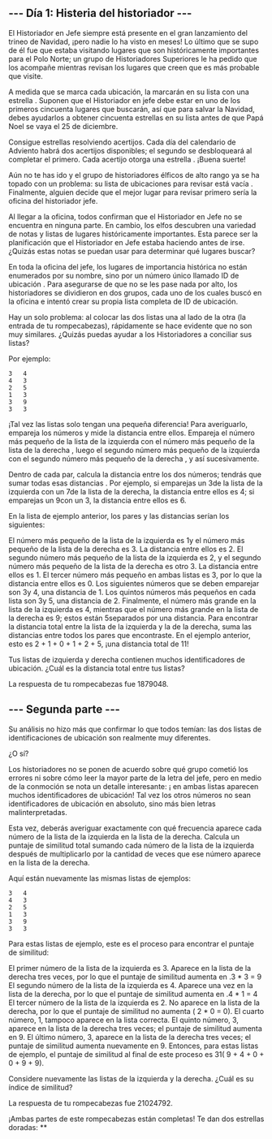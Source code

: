## --- Día 1: Histeria del historiador ---
El Historiador en Jefe siempre está presente en el gran lanzamiento del trineo de Navidad, ¡pero nadie lo ha visto en meses! Lo último que se supo de él fue que estaba visitando lugares que son históricamente importantes para el Polo Norte; un grupo de Historiadores Superiores le ha pedido que los acompañe mientras revisan los lugares que creen que es más probable que visite.

A medida que se marca cada ubicación, la marcarán en su lista con una estrella . Suponen que el Historiador en jefe debe estar en uno de los primeros cincuenta lugares que buscarán, así que para salvar la Navidad, debes ayudarlos a obtener cincuenta estrellas en su lista antes de que Papá Noel se vaya el 25 de diciembre.

Consigue estrellas resolviendo acertijos. Cada día del calendario de Adviento habrá dos acertijos disponibles; el segundo se desbloqueará al completar el primero. Cada acertijo otorga una estrella . ¡Buena suerte!

Aún no te has ido y el grupo de historiadores élficos de alto rango ya se ha topado con un problema: su lista de ubicaciones para revisar está vacía . Finalmente, alguien decide que el mejor lugar para revisar primero sería la oficina del historiador jefe.

Al llegar a la oficina, todos confirman que el Historiador en Jefe no se encuentra en ninguna parte. En cambio, los elfos descubren una variedad de notas y listas de lugares históricamente importantes. Esta parece ser la planificación que el Historiador en Jefe estaba haciendo antes de irse. ¿Quizás estas notas se puedan usar para determinar qué lugares buscar?

En toda la oficina del jefe, los lugares de importancia histórica no están enumerados por su nombre, sino por un número único llamado ID de ubicación . Para asegurarse de que no se les pase nada por alto, los historiadores se dividieron en dos grupos, cada uno de los cuales buscó en la oficina e intentó crear su propia lista completa de ID de ubicación.

Hay un solo problema: al colocar las dos listas una al lado de la otra (la entrada de tu rompecabezas), rápidamente se hace evidente que no son muy similares. ¿Quizás puedas ayudar a los Historiadores a conciliar sus listas?

Por ejemplo:
```
3   4
4   3
2   5
1   3
3   9
3   3
```
¡Tal vez las listas solo tengan una pequeña diferencia! Para averiguarlo, empareja los números y mide la distancia entre ellos. Empareja el número más pequeño de la lista de la izquierda con el número más pequeño de la lista de la derecha , luego el segundo número más pequeño de la izquierda con el segundo número más pequeño de la derecha , y así sucesivamente.

Dentro de cada par, calcula la distancia entre los dos números; tendrás que sumar todas esas distancias . Por ejemplo, si emparejas un 3de la lista de la izquierda con un 7de la lista de la derecha, la distancia entre ellos es 4; si emparejas un 9con un 3, la distancia entre ellos es 6.

En la lista de ejemplo anterior, los pares y las distancias serían los siguientes:

El número más pequeño de la lista de la izquierda es 1y el número más pequeño de la lista de la derecha es 3. La distancia entre ellos es 2.
El segundo número más pequeño de la lista de la izquierda es 2, y el segundo número más pequeño de la lista de la derecha es otro 3. La distancia entre ellos es 1.
El tercer número más pequeño en ambas listas es 3, por lo que la distancia entre ellos es 0.
Los siguientes números que se deben emparejar son 3y 4, una distancia de 1.
Los quintos números más pequeños en cada lista son 3y 5, una distancia de 2.
Finalmente, el número más grande en la lista de la izquierda es 4, mientras que el número más grande en la lista de la derecha es 9; estos están 5separados por una distancia.
Para encontrar la distancia total entre la lista de la izquierda y la de la derecha, suma las distancias entre todos los pares que encontraste. En el ejemplo anterior, esto es 2 + 1 + 0 + 1 + 2 + 5, ¡una distancia total de 11!

Tus listas de izquierda y derecha contienen muchos identificadores de ubicación. ¿Cuál es la distancia total entre tus listas?

La respuesta de tu rompecabezas fue 1879048.

## --- Segunda parte ---
Su análisis no hizo más que confirmar lo que todos temían: las dos listas de identificaciones de ubicación son realmente muy diferentes.

¿O sí?

Los historiadores no se ponen de acuerdo sobre qué grupo cometió los errores ni sobre cómo leer la mayor parte de la letra del jefe, pero en medio de la conmoción se nota un detalle interesante: ¡ en ambas listas aparecen muchos identificadores de ubicación! Tal vez los otros números no sean identificadores de ubicación en absoluto, sino más bien letras malinterpretadas.

Esta vez, deberás averiguar exactamente con qué frecuencia aparece cada número de la lista de la izquierda en la lista de la derecha. Calcula un puntaje de similitud total sumando cada número de la lista de la izquierda después de multiplicarlo por la cantidad de veces que ese número aparece en la lista de la derecha.

Aquí están nuevamente las mismas listas de ejemplos:
```
3   4
4   3
2   5
1   3
3   9
3   3
```
Para estas listas de ejemplo, este es el proceso para encontrar el puntaje de similitud:

El primer número de la lista de la izquierda es 3. Aparece en la lista de la derecha tres veces, por lo que el puntaje de similitud aumenta en .3 * 3 = 9
El segundo número de la lista de la izquierda es 4. Aparece una vez en la lista de la derecha, por lo que el puntaje de similitud aumenta en .4 * 1 = 4
El tercer número de la lista de la izquierda es 2. No aparece en la lista de la derecha, por lo que el puntaje de similitud no aumenta ( 2 * 0 = 0).
El cuarto número, 1, tampoco aparece en la lista correcta.
El quinto número, 3, aparece en la lista de la derecha tres veces; el puntaje de similitud aumenta en 9.
El último número, 3, aparece en la lista de la derecha tres veces; el puntaje de similitud aumenta nuevamente en 9.
Entonces, para estas listas de ejemplo, el puntaje de similitud al final de este proceso es 31( 9 + 4 + 0 + 0 + 9 + 9).

Considere nuevamente las listas de la izquierda y la derecha. ¿Cuál es su índice de similitud?

La respuesta de tu rompecabezas fue 21024792.

¡Ambas partes de este rompecabezas están completas! Te dan dos estrellas doradas: **